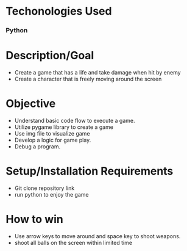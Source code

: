 
# Techonologies Used
### Python

# Description/Goal
- Create a game that has a life and take damage when hit by enemy
- Create a character that is freely moving around the screen

 # Objective
 
- Understand basic code flow to execute a game.
- Utilize pygame library to create a game
- Use img file to visualize game
- Develop a logic for game play.
- Debug a program.
 
# Setup/Installation Requirements
- Git clone repository link
- run python to enjoy the game

# How to win
- Use arrow keys to move around and space key to shoot weapons. 
- shoot all balls on the screen within limited time


